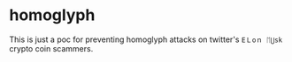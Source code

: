 # homoglyph

This is just a poc for preventing homoglyph attacks on twitter's `ЕＬоｎ ᛖ⋃ѕk` crypto coin scammers.
